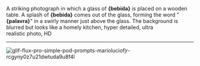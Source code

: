 A striking photograph in which a glass of **{bebida}** is placed on a wooden table. 
A splash of **{bebida}** comes out of the glass, forming the word "**{palavra}**" in a swirly manner just above the glass. 
The background is blurred but looks like a homely kitchen, hyper detailed, ultra realistic photo, HD

---------------

![glif-flux-pro-simple-pod-prompts-marioluciofjr-rcgyny0z7u21dwtuda9u8f4l](https://github.com/user-attachments/assets/614fc4cc-12a9-4609-8780-65dc595eeb7a)
